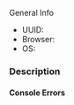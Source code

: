 [//]: # (Before logging this issue, look through common problems at https://github.com/HabitRPG/habitrpg/issue
If you find your issue there, read at least the first post to see if there is a workaround for you.)
[//]: # (Note: See https://github.com/HabitRPG/habitrpg/issues/2760 for more info)

[//]: # (Fill out relevant information - UUID is found in Settings -> API)
General Info
*  UUID: 
*  Browser: 
*  OS: 

### Description
[//]: # (Describe bug in detail here. Include pictures if helpful.)



#### Console Errors
[//]: # (Include any javscript console errors here)

